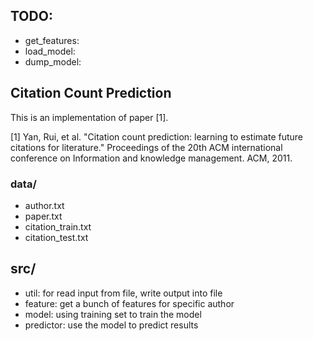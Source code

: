## TODO:

* get_features:
* load_model:
* dump_model:

## Citation Count Prediction

This is an implementation of paper [1].

[1] Yan, Rui, et al. "Citation count prediction: learning to estimate future citations for literature." Proceedings of the 20th ACM international conference on Information and knowledge management. ACM, 2011.

### data/

* author.txt
* paper.txt
* citation_train.txt
* citation_test.txt

## src/

* util: for read input from file, write output into file
* feature: get a bunch of features for specific author
* model: using training set to train the model
* predictor: use the model to predict results
